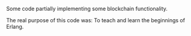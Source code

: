 Some code partially implementing some blockchain functionality.

The real purpose of this code was: To teach and learn the beginnings
of Erlang.